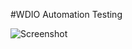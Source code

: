 #WDIO Automation Testing 

![Screenshot](/Users/jayanth/Downloads/myPersonalVscodeProjects/WebDriverIOAutomationTestingCodes/WebDriverIOAutomationTestingCodes/ScreenshotAullureReport.png)